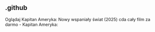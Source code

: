 ## .github

Oglądaj Kapitan Ameryka: Nowy wspaniały świat (2025) cda cały film za darmo - Kapitan Ameryka: 
